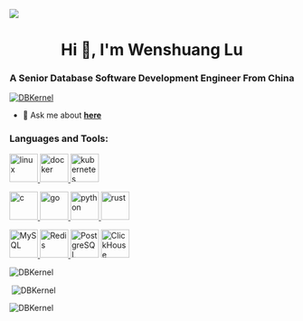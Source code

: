 
![](https://visitor-badge.glitch.me/badge?page_id=DBKernel.readme)


<h1 align="center">Hi 👋, I'm Wenshuang Lu</h1>
<h3 align="center">A Senior Database Software Development Engineer From China</h3>

<p align="left"> <a href="https://github.com/ryo-ma/github-profile-trophy"><img src="https://github-profile-trophy.vercel.app/?username=DBKernel" alt="DBKernel" /></a> </p>

- 💬 Ask me about **[here](https://github.com/DBKernel/DBKernel/issues)**


<h3 align="left">Languages and Tools:</h3>
<p align="left">
  <a href="https://www.linux.org/" target="_blank"> <img src="https://dbkernel-1306518848.cos.ap-beijing.myqcloud.com/icons/linux.svg" alt="linux" width="50" height="50"/> </a>
  <a href="https://www.docker.com/" target="_blank"> <img src="https://dbkernel-1306518848.cos.ap-beijing.myqcloud.com/icons/docker.svg" alt="docker" width="50" height="50"/> </a> 
  <a href="https://kubernetes.io" target="_blank"><img src="https://dbkernel-1306518848.cos.ap-beijing.myqcloud.com/icons/kubernetes.svg" alt="kubernetes" width="50" height="50"/> </a>
</p>
<p align="left"> 
  <a href="https://www.cprogramming.com/" target="_blank"> <img src="https://dbkernel-1306518848.cos.ap-beijing.myqcloud.com/icons/cplusplus.svg" alt="c" width="50" height="50"/> </a>
  <a href="https://golang.org" target="_blank"> <img src="https://dbkernel-1306518848.cos.ap-beijing.myqcloud.com/icons/golang.svg" alt="go" width="50" height="50"/> </a> 
  <a href="https://www.python.org" target="_blank"> <img src="https://dbkernel-1306518848.cos.ap-beijing.myqcloud.com/icons/python.svg" alt="python" width="50" height="50"/> </a>
  <a href="https://www.rust-lang.org/" target="_blank"> <img src="https://dbkernel-1306518848.cos.ap-beijing.myqcloud.com/icons/rust.svg" alt="rust" width="50" height="50"/></a>
</p>
<p>
  <a href="https://www.mysql.com/" target="_blank"><img src="https://dbkernel-1306518848.cos.ap-beijing.myqcloud.com/icons/mysql.svg" alt="MySQL" width="50" height="50"/>
  <a href="https://redis.io/" target="_blank"><img src="https://dbkernel-1306518848.cos.ap-beijing.myqcloud.com/icons/redis.svg" alt="Redis" width="50" height="50"/>
  <a href="https://www.postgresql.org/" target="_blank"> <img src="https://dbkernel-1306518848.cos.ap-beijing.myqcloud.com/icons/postgresql.svg" alt="PostgreSQL" width="50" height="50"/></a> 
  <a href="https://clickhouse.tech/" target="_blank"> <img src="https://dbkernel-1306518848.cos.ap-beijing.myqcloud.com/icons/clickhouse.svg" alt="ClickHouse" width="50" height="50"/></a> 
</p>
  

<p><img align="center" src="https://github-readme-stats.vercel.app/api/top-langs?username=DBKernel&show_icons=true&locale=en&layout=compact&count_private=true&theme=radical" alt="DBKernel" /></p>

<p>&nbsp;<img align="center" src="https://github-readme-stats.vercel.app/api?username=DBKernel&show_icons=true&locale=en&count_private=true&theme=radical" alt="DBKernel" /></p>

<p><img align="left" src="https://github-readme-streak-stats.herokuapp.com/?user=DBKernel&count_private=true&theme=radical" alt="DBKernel" /></p>




<!--
**DBKernel/DBKernel** is a ✨ _special_ ✨ repository because its `README.md` (this file) appears on your GitHub profile.

Here are some ideas to get you started:

- 🔭 I’m currently working on ...
- 🌱 I’m currently learning ...
- 👯 I’m looking to collaborate on ...
- 🤔 I’m looking for help with ...
- 💬 Ask me about ...
- 📫 How to reach me: ...
- 😄 Pronouns: ...
- ⚡ Fun fact: ...
-->

